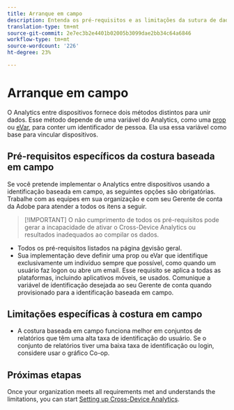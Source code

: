 ```yaml
---
title: Arranque em campo
description: Entenda os pré-requisitos e as limitações da sutura de dados usando a sutura baseada em campo.
translation-type: tm+mt
source-git-commit: 2e7ec3b2e4401b02005b3099dae2bb34c64a6846
workflow-type: tm+mt
source-wordcount: '226'
ht-degree: 23%

---
```



# Arranque em campo

O Analytics entre dispositivos fornece dois métodos distintos para unir dados. Esse método depende de uma variável do Analytics, como uma [prop](/help/implement/vars/page-vars/prop.md) ou [eVar](/help/implement/vars/page-vars/evar.md), para conter um identificador de pessoa. Ela usa essa variável como base para vincular dispositivos.

## Pré-requisitos específicos da costura baseada em campo

Se você pretende implementar o Analytics entre dispositivos usando a identificação baseada em campo, as seguintes opções são obrigatórias. Trabalhe com as equipes em sua organização e com seu Gerente de conta da Adobe para atender a todos os itens a seguir.

>[!IMPORTANT] O não cumprimento de todos os pré-requisitos pode gerar a incapacidade de ativar o Cross-Device Analytics ou resultados inadequados ao compilar os dados.

* Todos os pré-requisitos listados na página [de](overview.md)visão geral.
* Sua implementação deve definir uma prop ou eVar que identifique exclusivamente um indivíduo sempre que possível, como quando um usuário faz logon ou abre um email. Esse requisito se aplica a todas as plataformas, incluindo aplicativos móveis, se usados. Comunique a variável de identificação desejada ao seu Gerente de conta quando provisionado para a identificação baseada em campo.

## Limitações específicas à costura em campo

* A costura baseada em campo funciona melhor em conjuntos de relatórios que têm uma alta taxa de identificação do usuário. Se o conjunto de relatórios tiver uma baixa taxa de identificação ou login, considere usar o gráfico [](device-graph.md)Co-op.

## Próximas etapas

Once your organization meets all requirements met and understands the limitations, you can start [Setting up Cross-Device Analytics](setup.md).